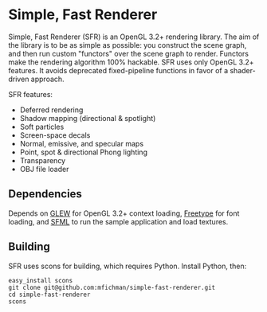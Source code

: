 Simple, Fast Renderer
=====================

Simple, Fast Renderer (SFR) is an OpenGL 3.2+ rendering library.  The aim of
the library is to be as simple as possible: you construct the scene graph, and
then run custom "functors" over the scene graph to render.  Functors make the
rendering algorithm 100% hackable.  SFR uses only OpenGL 3.2+ features. It
avoids deprecated fixed-pipeline functions in favor of a shader-driven
approach.

SFR features:
* Deferred rendering
* Shadow mapping (directional & spotlight)
* Soft particles
* Screen-space decals
* Normal, emissive, and specular maps
* Point, spot & directional Phong lighting
* Transparency
* OBJ file loader

Dependencies
------------

Depends on [GLEW](http://glew.sourceforge.net/) for OpenGL 3.2+ context
loading, [Freetype](http://www.freetype.org/freetype2/) for font loading, and
[SFML](http://www.sfml-dev.org/download.php) to run the sample application and
load textures. 


Building
--------

SFR uses scons for building, which requires Python.  Install Python, then:

    easy_install scons
    git clone git@github.com:mfichman/simple-fast-renderer.git
    cd simple-fast-renderer
    scons
    
    
